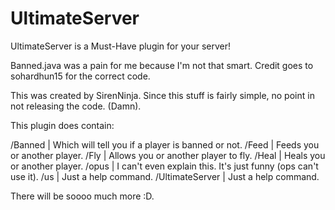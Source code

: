 UltimateServer
==============

UltimateServer is a Must-Have plugin for your server!

Banned.java was a pain for me because I'm not that smart. Credit goes to sohardhun15 for the correct code.

This was created by SirenNinja. Since this stuff is fairly simple, no point in not releasing the code.
(Damn).

This plugin does contain:

/Banned <player> | Which will tell you if a player is banned or not.
/Feed | Feeds you or another player.
/Fly | Allows you or another player to fly.
/Heal | Heals you or another player.
/opus | I can't even explain this. It's just funny (ops can't use it).
/us | Just a help command.
/UltimateServer | Just a help command.

There will be soooo much more :D.
